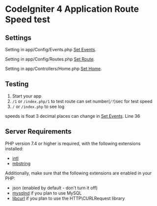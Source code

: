 # CodeIgniter 4 Application Route Speed test
## Settings

Setting in app/Config/Events.php 
[Set Events](app/Config/Events.php).

Setting in app/Config/Routes.php 
[Set Route](app/Config/Routes.php).

Setting in app/Controllers/Home.php 
[Set Home](app/Controllers/Home.php).

## Testing

1. Start your app
2. `/1` or `/index.php/1` to test route can set number(`/?`)sec for test speed
3. `/` or `/index.php` to see log

speeds is float 3 decimal places can change in [Set Events](app/Config/Events.php). Line 36
## Server Requirements

PHP version 7.4 or higher is required, with the following extensions installed:

- [intl](http://php.net/manual/en/intl.requirements.php)
- [mbstring](http://php.net/manual/en/mbstring.installation.php)

Additionally, make sure that the following extensions are enabled in your PHP:

- json (enabled by default - don't turn it off)
- [mysqlnd](http://php.net/manual/en/mysqlnd.install.php) if you plan to use MySQL
- [libcurl](http://php.net/manual/en/curl.requirements.php) if you plan to use the HTTP\CURLRequest library
